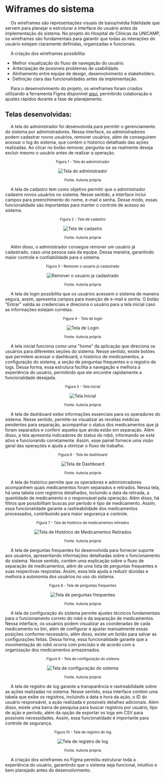 
# Wiframes do sistema

&emsp; Os wireframes são representações visuais de baixa/média fidelidade que servem para planejar e estruturar a interface do usuário antes da implementação do sistema. No projeto do Hospital de Clínicas da UNICAMP, os wireframes são fundamentais para garantir que todas as interações do usuário estejam claramente definidas, organizadas e funcionais.

&emsp; A criação dos wireframes possibilita:
- Melhor visualização do fluxo de navegação do usuário.
- Antecipação de possíveis problemas de usabilidade.
- Alinhamento entre equipe de design, desenvolvimento e stakeholders.
- Definição clara das funcionalidades antes da implementação.

&emsp; Para o desenvolvimento do projeto, os wireframes foram criados utilizando a ferramenta Figma disponível [aqui](https://www.figma.com/design/VC279wQYR3rNGB6Fq039xc/Wireframe?node-id=54-1974&t=BtGMs9saMKxiIiXU-1), permitindo colaboração e ajustes rápidos durante a fase de planejamento.

## Telas desenvolvidas: 

&emsp; A tela do administrador foi desenvolvida para permitir o gerenciamento do sistema por administradores. Nessa interface, os administradores podem cadastrar novos usuários, remover usuários, além de conseguirem acessar o log do sistema, que contém o histórico detalhado das ações realizadas. Ao clicar no botão remover, pergunta-se se realmente deseja excluir mesmo o usuário antes de realizar a operação.

<div align="center" width="100%">

<sub>Figura 1 - Tela do administrador</sub>

![Tela do administrador](/img/UX/TelaADM.png)

<sup>Fonte: Autoria própria </sup>

</div>

&emsp; A tela de cadastro tem como objetivo permitir que o administrador cadastre novos usuários no sistema. Nesse sentido, a interface inclui campos para preenchimento do nome, e-mail e senha. Desse modo, essas funcionalidade são importantes para manter o controle de acesso ao sistema.

<div align="center" width="100%">

<sub>Figura 2 - Tela de cadastro</sub>

![Tela de cadastro](/img/UX/TelaCadastro.png)

<sup>Fonte: Autoria própria </sup>

</div>

&emsp; Além disso, o administrador consegue remover um usuário já cadastrado, caso uma pessoa saia da equipe. Dessa maneira, garantindo maior controle e confiabilidade para o sistema.

<div align="center" width="100%">

<sub>Figura 3 - Remover o usuario ja cadastrado </sub>

![Remover o usuario ja cadastrado](/img/UX/TelaRemover.png)

<sup>Fonte: Autoria própria </sup>

</div>

&emsp; A tela de login possibilita que os usuários acessem o sistema de maneira segura, assim, apresenta campos para inserção de e-mail e senha. O botão "Entrar" valida as credenciais e direciona o usuário para a tela inicial caso as informações estejam corretas.

<div align="center" width="100%">

<sub>Figura 4 - Tela de login</sub>

![Tela de Login](/img/UX/TelaLogin.png)

<sup>Fonte: Autoria própria </sup>

</div>

&emsp; A tela inicial funciona como uma "home" da aplicação que direciona os usuários para diferentes seções do sistema. Nesse sentido, existe botões que permitem acessar o dashboard, o histórico de medicamentos, a configuração do sistema, a seção de perguntas frequentes e o registro de logs. Dessa forma, essa estrutura facilita a navegação e melhora a experiência do usuário, permitindo que ele encontre rapidamente a funcionalidade desejada.

<div align="center" width="100%">

<sub>Figura 5 - Tela inicial</sub>

![Tela Inicial](/img/UX/TelaInicial.png)

<sup>Fonte: Autoria própria </sup>

</div>

&emsp; A tela de dashboard exibe informações essenciais para os operadores do sistema. Nesse sentido, permite-se visualizar as receitas médicas pendentes para separação, acompanhar o status dos medicamentos que já foram separados e conferir aqueles que ainda estão em separação. Além disso, a tela apresenta indicadores do status do robô, informando se está ativo e funcionando corretamente. Assim, esse painel fornece uma visão geral das operações e ajuda a otimizar o fluxo de trabalho.

<div align="center" width="100%">

<sub>Figura 6 - Tela de dashboard</sub>

![Tela de Dashboard](/img/UX/TelaDashboard.png)

<sup>Fonte: Autoria própria </sup>

</div>

&emsp; A tela de histórico permite que os operadores e administradores acompanhem quais medicamentos foram separados e retirados. Nessa tela, há uma tabela com registros detalhados, incluindo a data da retirada, a quantidade de medicamento e o responsável pela operação. Além disso, há filtros que possibilitam buscas por período e tipo de medicamento. Assim, essa funcionalidade garante a rastreabilidade dos medicamentos processados, contribuindo para maior segurança e controle.

<div align="center" width="100%">

<sub>Figura 7 - Tela de histórico de medicamentos retirados</sub>

![Tela de Histórico de Medicamentos Retirados](/img/UX/TelaHistorico.png)

<sup>Fonte: Autoria própria </sup>

</div>

&emsp; A tela de perguntas frequentes foi desenvolvida para fornecer suporte aos usuários, apresentando informações detalhadas sobre o funcionamento do sistema. Nesse sentido, contém uma explicação sobre o fluxo de separação de medicamentos, além de uma lista de perguntas frequentes e suas respectivas respostas. Assim, essa tela ajuda a reduzir dúvidas e melhora a autonomia dos usuários no uso do sistema.

<div align="center" width="100%">

<sub>Figura 8 - Tela de perguntas frequentes</sub>

![Tela de perguntas frequentes](/img/UX/TelaPerguntas.png)

<sup>Fonte: Autoria própria </sup>

</div>

&emsp; A tela de configuração do sistema permite ajustes técnicos fundamentais para o funcionamento correto do robô e da separação de medicamentos. Nessa interface, os usuários podem visualizar as coordenadas de cada medicamento no bin, além de configurar e ajustar manualmente essas posições conforme necessário, além disso, existe um botão para salvar as configurações feitas. Dessa forma, essa funcionalidade garante que a movimentação do robô ocorra com precisão e de acordo com a organização dos medicamentos armazenados.

<div align="center" width="100%">


<sub>Figura 9 - Tela de configuração do sistema</sub>

![Tela de configuração do sistema](/img/UX/TelaConfiguracao.png)

<sup>Fonte: Autoria própria </sup>

</div>

&emsp; A tela de registro de log garante a transparência e rastreabilidade sobre as ações realizadas no sistema. Nesse sentido, essa interface contém uma tabela que exibe os registros, incluindo a data e hora da ação, o ID do usuário responsável, a ação realizada e possíveis detalhes adicionais. Além disso, existe uma barra de pesquisa para buscar registros por usuário, tipo de ação e período, além da opção de exportar os logs em CSV para possíveis necessidades. Assim, essa funcionalidade é importante para controle de segurança.

<div align="center" width="100%">

<sub>Figura 10 - Tela de registro de log</sub>

![Tela de registro de log](/img/UX/TelaLog.png)

<sup>Fonte: Autoria própria </sup>

</div>

&emsp; A criação dos wireframes no Figma permitiu estruturar toda a experiência do usuário, garantindo que o sistema seja funcional, intuitivo e bem planejado antes do desenvolvimento.



